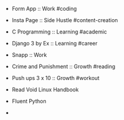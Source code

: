 - Form App :: Work #coding
- Insta Page :: Side Hustle #content-creation
- C Programming :: Learning #academic
- Django 3 by Ex :: Learning #career
- Snapp :: Work
- Crime and Punishment :: Growth #reading
- Push ups 3 x 10 :: Growth #workout



- Read Void Linux Handbook
- Fluent Python
- 
